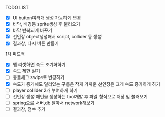 TODO LIST
- [x] UI button여러개 생성 가능하게 변경
- [x] 바닥, 배경등 sprite생성 후 불러오기
- [x] 바닥 반복되게 바꾸기
- [x] 선인장 object생성해서 script, collider 등 생성
- [x] 결과창, 다시 버튼 만들기

1차 피드백
- [x] 맵 리셋하면 속도 초기화하기
- [x] 속도 제한 걸기
- [ ] 충돌체크 swipe로 변경하기
- [x] 속도가 증가해도 멀리있는 구름은 작게 가까운 선인장은 크게 속도 증가하게 하기
- [ ] player collider 2개 부여하게 하기
- [ ] 선인장 생성 패턴을 생성하는 tool개발 후 파일 형식으로 저장 및 불러오기
- [ ] spring으로 서버,db 달아서 network해보기
- [ ] 결과창, 점수 추가 
